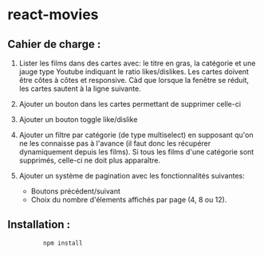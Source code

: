 # react-movies

## Cahier de charge : 

1. Lister les films dans des cartes avec: le titre en gras, la catégorie et une jauge type Youtube indiquant le ratio likes/dislikes. Les cartes doivent être côtes à côtes et responsive. Càd que lorsque la fenêtre se réduit, les cartes sautent à la ligne suivante.

2. Ajouter un bouton dans les cartes permettant de supprimer celle-ci
    
3. Ajouter un bouton toggle like/dislike
    
4. Ajouter un filtre par catégorie (de type multiselect) en supposant qu'on ne les connaisse pas à l'avance (il faut donc les récupérer dynamiquement depuis les films). Si tous les films d'une catégorie sont supprimés, celle-ci ne doit plus apparaître.
    
5. Ajouter un système de pagination avec les fonctionnalités suivantes:
     - Boutons précédent/suivant
     - Choix du nombre d'élements affichés par page (4, 8 ou 12).

## Installation :
```
          npm install
```


